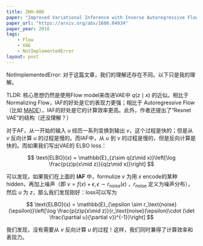 ```yaml
---
title: ZHH-006
paper: "Improved Variational Inference with Inverse Autoregressive Flow"
paper_url: "https://arxiv.org/abs/1606.04934"
paper_year: 2016
tags: 
    - Flow
    - VAE
    - NotImplementedError
layout: post
---
```


NotImplementedError: 对于这篇文章，我们的理解还存在不同。以下只是我的理解。

TLDR: 核心思想仍然是使用Flow model来改进VAE中 $q(z\mid x)$ 的近似。相比于Normalizing Flow，IAF的好处是它的表现力更强；相比于 Autoregressive Flow （比如 [MADE](https://arxiv.org/abs/1502.03509)），IAF的好处是它的计算效率更高。此外，作者还提出了“Resnet VAE”的结构（还没理解？）

对于AF，从一开始的输入 $u$ 经历一系列变换到输出 $v$，这个过程是快的；但是从 $v$ 反向计算 $u$ 的过程是慢的。而IAF中，从 $u$ 到 $v$ 的过程是慢的，但是反向计算是快的。而如果我们写出VAE的 ELBO loss：

$$
\text{ELBO}(x) = \mathbb{E}_{z\sim q(z\mid x)}\left[\log \frac{p(z)p(x\mid z)}{q(z\mid x)}\right]
$$

可以发现，如果我们在上面的 **IAF** 中，formulize $v$ 为用 $x$ encode的某种hidden，再加上噪声（即 $v=f(x)+\epsilon, \epsilon \sim r_\text{noise}(\epsilon)$ ，$r_\text{noise}$ 定义为噪声分布），然后 $u$ 为 $z$，那么我们发现刚好：loss可以写为

$$
\text{ELBO}(x) = \mathbb{E}_{\epsilon \sim r_\text{noise}(\epsilon)}\left[\log \frac{p(z)p(x\mid z)}{r_\text{noise}(\epsilon)\cdot (\det \frac{\partial u}{\partial v})^{-1}}\right]
$$

我们发现，没有需要从 $v$ 反向计算 $u$ 的过程！这样，我们同时兼得了计算效率和表现力。